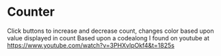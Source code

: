 # Counter
Click buttons to increase and decrease count, changes color based upon value displayed in count
Based upon a codealong I found on youtube at https://www.youtube.com/watch?v=3PHXvlpOkf4&t=1825s